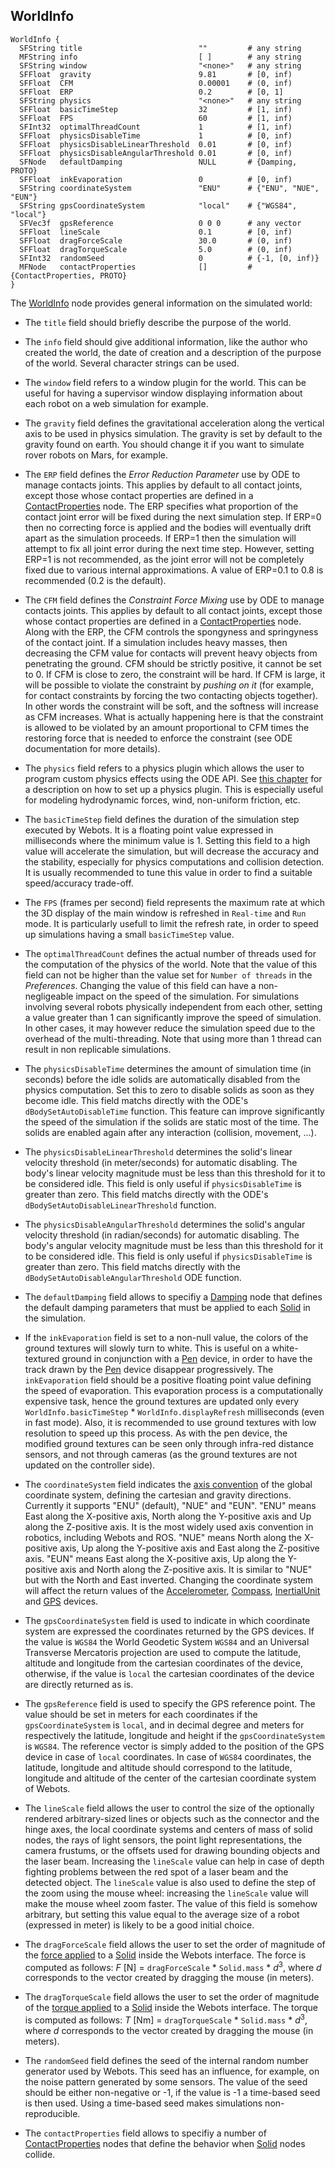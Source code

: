 ## WorldInfo

```
WorldInfo {
  SFString title                          ""         # any string
  MFString info                           [ ]        # any string
  SFString window                         "<none>"   # any string
  SFFloat  gravity                        9.81       # [0, inf)
  SFFloat  CFM                            0.00001    # (0, inf)
  SFFloat  ERP                            0.2        # [0, 1]
  SFString physics                        "<none>"   # any string
  SFFloat  basicTimeStep                  32         # [1, inf)
  SFFloat  FPS                            60         # [1, inf)
  SFInt32  optimalThreadCount             1          # [1, inf)
  SFFloat  physicsDisableTime             1          # [0, inf)
  SFFloat  physicsDisableLinearThreshold  0.01       # [0, inf)
  SFFloat  physicsDisableAngularThreshold 0.01       # [0, inf)
  SFNode   defaultDamping                 NULL       # {Damping, PROTO}
  SFFloat  inkEvaporation                 0          # [0, inf)
  SFString coordinateSystem               "ENU"      # {"ENU", "NUE", "EUN"}
  SFString gpsCoordinateSystem            "local"    # {"WGS84", "local"}
  SFVec3f  gpsReference                   0 0 0      # any vector
  SFFloat  lineScale                      0.1        # [0, inf)
  SFFloat  dragForceScale                 30.0       # (0, inf)
  SFFloat  dragTorqueScale                5.0        # (0, inf)
  SFInt32  randomSeed                     0          # {-1, [0, inf)}
  MFNode   contactProperties              []         # {ContactProperties, PROTO}
}
```

The [WorldInfo](#worldinfo) node provides general information on the simulated world:

- The `title` field should briefly describe the purpose of the world.

- The `info` field should give additional information, like the author who created the world, the date of creation and a description of the purpose of the world.
Several character strings can be used.

- The `window` field refers to a window plugin for the world.
This can be useful for having a supervisor window displaying information about each robot on a web simulation for example.

- The `gravity` field defines the gravitational acceleration along the vertical axis to be used in physics simulation.
The gravity is set by default to the gravity found on earth.
You should change it if you want to simulate rover robots on Mars, for example.

- The `ERP` field defines the *Error Reduction Parameter* use by ODE to manage contacts joints.
This applies by default to all contact joints, except those whose contact properties are defined in a [ContactProperties](contactproperties.md) node.
The ERP specifies what proportion of the contact joint error will be fixed during the next simulation step.
If ERP=0 then no correcting force is applied and the bodies will eventually drift apart as the simulation proceeds.
If ERP=1 then the simulation will attempt to fix all joint error during the next time step.
However, setting ERP=1 is not recommended, as the joint error will not be completely fixed due to various internal approximations.
A value of ERP=0.1 to 0.8 is recommended (0.2 is the default).

- The `CFM` field defines the *Constraint Force Mixing* use by ODE to manage contacts joints.
This applies by default to all contact joints, except those whose contact properties are defined in a [ContactProperties](contactproperties.md) node.
Along with the ERP, the CFM controls the spongyness and springyness of the contact joint.
If a simulation includes heavy masses, then decreasing the CFM value for contacts will prevent heavy objects from penetrating the ground.
CFM should be strictly positive, it cannot be set to 0.
If CFM is close to zero, the constraint will be hard.
If CFM is large, it will be possible to violate the constraint by *pushing on it* (for example, for contact constraints by forcing the two contacting objects together).
In other words the constraint will be soft, and the softness will increase as CFM increases.
What is actually happening here is that the constraint is allowed to be violated by an amount proportional to CFM times the restoring force that is needed to enforce the constraint (see ODE documentation for more details).

- The `physics` field refers to a physics plugin which allows the user to program custom physics effects using the ODE API.
See [this chapter](physics-plugin.md) for a description on how to set up a physics plugin.
This is especially useful for modeling hydrodynamic forces, wind, non-uniform friction, etc.

- The `basicTimeStep` field defines the duration of the simulation step executed by Webots.
It is a floating point value expressed in milliseconds where the minimum value is 1.
Setting this field to a high value will accelerate the simulation, but will decrease the accuracy and the stability, especially for physics computations and collision detection.
It is usually recommended to tune this value in order to find a suitable speed/accuracy trade-off.

- The `FPS` (frames per second) field represents the maximum rate at which the 3D display of the main window is refreshed in `Real-time` and `Run` mode.
It is particularly usefull to limit the refresh rate, in order to speed up simulations having a small `basicTimeStep` value.

- The `optimalThreadCount` defines the actual number of threads used for the computation of the physics of the world.
Note that the value of this field can not be higher than the value set for `Number of threads` in the *Preferences*.
Changing the value of this field can have a non-negligeable impact on the speed of the simulation.
For simulations involving several robots physically independent from each other, setting a value greater than 1 can significantly improve the speed of simulation.
In other cases, it may however reduce the simulation speed due to the overhead of the multi-threading.
Note that using more than 1 thread can result in non replicable simulations.

- The `physicsDisableTime` determines the amount of simulation time (in seconds) before the idle solids are automatically disabled from the physics computation.
Set this to zero to disable solids as soon as they become idle.
This field matchs directly with the ODE's `dBodySetAutoDisableTime` function.
This feature can improve significantly the speed of the simulation if the solids are static most of the time.
The solids are enabled again after any interaction (collision, movement, ...).

- The `physicsDisableLinearThreshold` determines the solid's linear velocity threshold (in meter/seconds) for automatic disabling.
The body's linear velocity magnitude must be less than this threshold for it to be considered idle.
This field is only useful if `physicsDisableTime` is greater than zero.
This field matchs directly with the ODE's `dBodySetAutoDisableLinearThreshold` function.

- The `physicsDisableAngularThreshold` determines the solid's angular velocity threshold (in radian/seconds) for automatic disabling.
The body's angular velocity magnitude must be less than this threshold for it to be considered idle.
This field is only useful if `physicsDisableTime` is greater than zero.
This field matchs directly with the `dBodySetAutoDisableAngularThreshold` ODE function.

- The `defaultDamping` field allows to specifiy a [Damping](damping.md) node that defines the default damping parameters that must be applied to each [Solid](solid.md) in the simulation.

- If the `inkEvaporation` field is set to a non-null value, the colors of the ground textures will slowly turn to white.
This is useful on a white-textured ground in conjunction with a [Pen](pen.md) device, in order to have the track drawn by the [Pen](pen.md) device disappear progressively.
The `inkEvaporation` field should be a positive floating point value defining the speed of evaporation.
This evaporation process is a computationally expensive task, hence the ground textures are updated only every `WorldInfo.basicTimeStep` * `WorldInfo.displayRefresh` milliseconds (even in fast mode).
Also, it is recommended to use ground textures with low resolution to speed up this process.
As with the pen device, the modified ground textures can be seen only through infra-red distance sensors, and not through cameras (as the ground textures are not updated on the controller side).

- The `coordinateSystem` field indicates the [axis convention](https://en.wikipedia.org/wiki/Axes_conventions) of the global coordinate system, defining the cartesian and gravity directions.
Currently it supports "ENU" (default), "NUE" and "EUN".
"ENU" means East along the X-positive axis, North along the Y-positive axis and Up along the Z-positive axis.
It is the most widely used axis convention in robotics, including Webots and ROS.
"NUE" means North along the X-positive axis, Up along the Y-positive axis and East along the Z-positive axis.
"EUN" means East along the X-positive axis, Up along the Y-positive axis and North along the Z-positive axis.
It is similar to "NUE" but with the North and East inverted.
Changing the coordinate system will affect the return values of the [Accelerometer](accelerometer.md), [Compass](compass.md), [InertialUnit](inertialunit.md) and [GPS](gps.md) devices.

- The `gpsCoordinateSystem` field is used to indicate in which coordinate system are expressed the coordinates returned by the GPS devices.
If the value is `WGS84` the World Geodetic System `WGS84` and an Universal Transverse Mercatoris projection are used to compute the latitude, altitude and longitude from the cartesian coordinates of the device, otherwise, if the value is `local` the cartesian coordinates of the device are directly returned as is.

- The `gpsReference` field is used to specify the GPS reference point.
The value should be set in meters for each coordinates if the `gpsCoordinateSystem` is `local`, and in decimal degree and meters for respectively the latitude, longitude and height if the `gpsCoordinateSystem` is `WGS84`.
The reference vector is simply added to the position of the GPS device in case of `local` coordinates.
In case of `WGS84` coordinates, the latitude, longitude and altitude should correspond to the latitude, longitude and altitude of the center of the cartesian coordinate system of Webots.

- The `lineScale` field allows the user to control the size of the optionally rendered arbitrary-sized lines or objects such as the connector and the hinge axes, the local coordinate systems and centers of mass of solid nodes, the rays of light sensors, the point light representations, the camera frustums, or the offsets used for drawing bounding objects and the laser beam.
Increasing the `lineScale` value can help in case of depth fighting problems between the red spot of a laser beam and the detected object.
The `lineScale` value is also used to define the step of the zoom using the mouse wheel: increasing the `lineScale` value will make the mouse wheel zoom faster.
The value of this field is somehow arbitrary, but setting this value equal to the average size of a robot (expressed in meter) is likely to be a good initial choice.

- The `dragForceScale` field allows the user to set the order of magnitude of the [force applied](../guide/the-3d-window.md#applying-a-force-to-a-solid-object-with-physics) to a [Solid](solid.md) inside the Webots interface. The force is computed as follows: *F* [N] = `dragForceScale` * `Solid.mass` * *d*<sup>3</sup>, where *d* corresponds to the vector created by dragging the mouse (in meters).

- The `dragTorqueScale` field allows the user to set the order of magnitude of the [torque applied](../guide/the-3d-window.md#applying-a-torque-to-a-solid-object-with-physics) to a [Solid](solid.md) inside the Webots interface. The torque is computed as follows: *T* [Nm] = `dragTorqueScale` * `Solid.mass` * *d*<sup>3</sup>, where *d* corresponds to the vector created by dragging the mouse (in meters).

- The `randomSeed` field defines the seed of the internal random number generator used by Webots.
This seed has an influence, for example, on the noise pattern generated by some sensors.
The value of the seed should be either non-negative or -1, if the value is -1 a time-based seed is then used.
Using a time-based seed makes simulations non-reproducible.

- The `contactProperties` field allows to specifiy a number of [ContactProperties](contactproperties.md) nodes that define the behavior when [Solid](solid.md) nodes collide.
